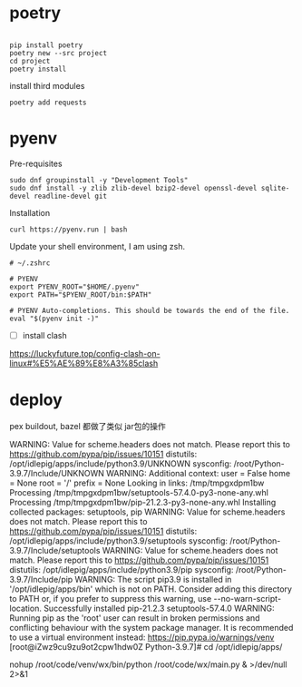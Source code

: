 
# poetry


```shell

pip install poetry
poetry new --src project
cd project
poetry install
```

install third modules

```shell
poetry add requests
```

# pyenv

Pre-requisites

```shell
sudo dnf groupinstall -y "Development Tools"
sudo dnf install -y zlib zlib-devel bzip2-devel openssl-devel sqlite-devel readline-devel git
```

Installation

```shell
curl https://pyenv.run | bash
```

Update your shell environment, I am using zsh.

```
# ~/.zshrc

# PYENV
export PYENV_ROOT="$HOME/.pyenv"
export PATH="$PYENV_ROOT/bin:$PATH"

# PYENV Auto-completions. This should be towards the end of the file.
eval "$(pyenv init -)"
```


- [ ] install clash


https://luckyfuture.top/config-clash-on-linux#%E5%AE%89%E8%A3%85clash



# deploy

pex buildout, bazel 都做了类似 jar包的操作

WARNING: Value for scheme.headers does not match. Please report this to <https://github.com/pypa/pip/issues/10151>
distutils: /opt/idlepig/apps/include/python3.9/UNKNOWN
sysconfig: /root/Python-3.9.7/Include/UNKNOWN
WARNING: Additional context:
user = False
home = None
root = '/'
prefix = None
Looking in links: /tmp/tmpgxdpm1bw
Processing /tmp/tmpgxdpm1bw/setuptools-57.4.0-py3-none-any.whl
Processing /tmp/tmpgxdpm1bw/pip-21.2.3-py3-none-any.whl
Installing collected packages: setuptools, pip
  WARNING: Value for scheme.headers does not match. Please report this to <https://github.com/pypa/pip/issues/10151>
  distutils: /opt/idlepig/apps/include/python3.9/setuptools
  sysconfig: /root/Python-3.9.7/Include/setuptools
  WARNING: Value for scheme.headers does not match. Please report this to <https://github.com/pypa/pip/issues/10151>
  distutils: /opt/idlepig/apps/include/python3.9/pip
  sysconfig: /root/Python-3.9.7/Include/pip
  WARNING: The script pip3.9 is installed in '/opt/idlepig/apps/bin' which is not on PATH.
  Consider adding this directory to PATH or, if you prefer to suppress this warning, use --no-warn-script-location.
Successfully installed pip-21.2.3 setuptools-57.4.0
WARNING: Running pip as the 'root' user can result in broken permissions and conflicting behaviour with the system package manager. It is recommended to use a virtual environment instead: https://pip.pypa.io/warnings/venv
[root@iZwz9cu9zu9ot2cpw1hdw0Z Python-3.9.7]# cd /opt/idlepig/apps/


nohup /root/code/venv/wx/bin/python /root/code/wx/main.py & >/dev/null 2>&1 